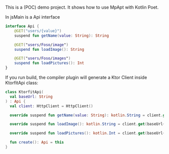 This is a (POC) demo project.
It shows how to use MpApt with Kotlin Poet.

In jsMain is a Api interface
```kotlin
interface Api {
    @GET("users/{value}")
    suspend fun getName(value: String): String

    @GET("users/Foso/image")
    suspend fun loadImage(): String

    @GET("users/Foso/images")
    suspend fun loadPictures(): Int
}

```

If you run build, the compiler plugin will generate a Ktor Client inside KtorfitApi class:

```kotlin
class KtorfitApi(
  val baseUrl: String
) : Api {
  val client: HttpClient = HttpClient()

  override suspend fun getName(value: String): kotlin.String = client.get(baseUrl+"users/{value}")

  override suspend fun loadImage(): kotlin.String = client.get(baseUrl+"users/Foso/image")

  override suspend fun loadPictures(): kotlin.Int = client.get(baseUrl+"users/Foso/images")

  fun create(): Api = this
}


```